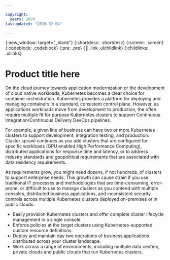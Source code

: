 ```yaml
---

copyright:
  years: 2020
lastupdated: "2020-02-04"

---
```


{:new_window: target="_blank"}
{:shortdesc: .shortdesc}
{:screen: .screen}
{:codeblock: .codeblock}
{:pre: .pre}
{:child: .link .ulchildlink}
{:childlinks: .ullinks}

# Product title here

On the cloud journey towards application modernization or the development of cloud native workloads, Kubernetes becomes a clear choice for container orchestration. Kubernetes provides a platform for deploying and managing containers in a standard, consistent control plane. However, as applications workloads move from development to production, the often require multiple fit for purpose Kubernetes clusters to support Continuous Integration/Continuous Delivery DevOps pipelines. 

For example, a given line of business can have two or more Kubernetes clusters to support development, integration testing, and production. Cluster sprawl continues as you add clusters that are configured for specific workloads (GPU enabled High Performance Computing), distributed applications for response time and latency, or to address industry standards and geopolitical requirements that are associated with data residency requirements.

As requirements grow, you might need dozens, if not hundreds, of clusters to support enterprise needs. This growth can cause strain if you use traditional IT processes and methodologies that are time-consuming, error-prone, or difficult to use to manage clusters as you contend with multiple consoles, distributed business applications, and inconsistent security controls across multiple Kubernetes clusters deployed on-premises or in public clouds.

  - Easily provision Kubernetes clusters and offer complete cluster lifecycle management in a single console.
  - Enforce policies at the target clusters using Kubernetes-supported custom resource definitions.
  - Deploy and maintain day two operations of business applications distributed across your cluster landscape.
  - Work across a range of environments, including multiple data centers, private clouds and public clouds that run Kubernetes clusters.
